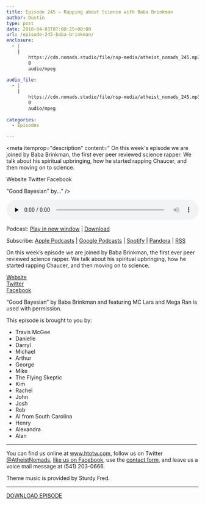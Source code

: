 ```yaml
---
title: Episode 245 – Rapping about Science with Baba Brinkman
author: Dustin
type: post
date: 2018-04-03T07:00:25+00:00
url: /episode-245-baba-brinkman/
enclosure:
  - |
    |
        https://cdn.nomads.studio/file/nsp-media/atheist_nomads_245.mp3
        0
        audio/mpeg
        
audio_file:
  - |
    |
        https://cdn.nomads.studio/file/nsp-media/atheist_nomads_245.mp3
        0
        audio/mpeg
        
categories:
  - Episodes

---
```

<div itemscope itemtype="http://schema.org/AudioObject">
  <meta itemprop="name" content="Episode 245 &#8211; Rapping about Science with Baba Brinkman" />
  
  <meta itemprop="uploadDate" content="2018-04-03T01:00:25-06:00" />
  
  <meta itemprop="encodingFormat" content="audio/mpeg" />
  
  <meta itemprop="description" content="﻿
On this week's episode we are joined by Baba Brinkman, the first ever peer reviewed science rapper. We talk about his spiritual upbringing, how he started rapping Chaucer, and then moving on to science.

Website
Twitter
Facebook

&quot;Good Bayesian&quot; by..." />
  
  <meta itemprop="contentUrl" content="https://dts.podtrac.com/redirect.mp3/cdn.nomads.studio/file/nsp-media/atheist_nomads_245.mp3" />
  </p> 
  
  <div class="powerpress_player" id="powerpress_player_8508">
    <audio class="wp-audio-shortcode" id="audio-1704-252" preload="none" style="width: 100%;" controls="controls"><source type="audio/mpeg" src="https://dts.podtrac.com/redirect.mp3/cdn.nomads.studio/file/nsp-media/atheist_nomads_245.mp3?_=252" /><a href="https://dts.podtrac.com/redirect.mp3/cdn.nomads.studio/file/nsp-media/atheist_nomads_245.mp3">https://dts.podtrac.com/redirect.mp3/cdn.nomads.studio/file/nsp-media/atheist_nomads_245.mp3</a></audio>
  </div>
</div>

<p class="powerpress_links powerpress_links_mp3">
  Podcast: <a href="https://dts.podtrac.com/redirect.mp3/cdn.nomads.studio/file/nsp-media/atheist_nomads_245.mp3" class="powerpress_link_pinw" target="_blank" title="Play in new window" onclick="return powerpress_pinw('https://htotw.com/?powerpress_pinw=1704-podcast');" rel="nofollow">Play in new window</a> | <a href="https://dts.podtrac.com/redirect.mp3/cdn.nomads.studio/file/nsp-media/atheist_nomads_245.mp3" class="powerpress_link_d" title="Download" rel="nofollow" download="atheist_nomads_245.mp3">Download</a>
</p>

<p class="powerpress_links powerpress_subscribe_links">
  Subscribe: <a href="https://podcasts.apple.com/us/podcast/humanists-take-on-the-world/id530050098?mt=2&ls=1" class="powerpress_link_subscribe powerpress_link_subscribe_itunes" target="_blank" title="Subscribe on Apple Podcasts" rel="nofollow">Apple Podcasts</a> | <a href="https://www.google.com/podcasts?feed=aHR0cDovL2F0aGVpc3Rub21hZHMubGlic3luLmNvbS9yc3M%3D" class="powerpress_link_subscribe powerpress_link_subscribe_googleplay" target="_blank" title="Subscribe on Google Podcasts" rel="nofollow">Google Podcasts</a> | <a href="https://open.spotify.com/show/3LzK2xZGike6Tc1GEMtMbr?si=LieN9SNuTpq96smuaUsH8A" class="powerpress_link_subscribe powerpress_link_subscribe_spotify" target="_blank" title="Subscribe on Spotify" rel="nofollow">Spotify</a> | <a href="https://www.pandora.com/podcast/atheist-nomads/PC:10122?corr=62071012&part=ug" class="powerpress_link_subscribe powerpress_link_subscribe_pandora" target="_blank" title="Subscribe on Pandora" rel="nofollow">Pandora</a> | <a href="https://htotw.com/feed/podcast/" class="powerpress_link_subscribe powerpress_link_subscribe_rss" target="_blank" title="Subscribe via RSS" rel="nofollow">RSS</a>
</p>

  
On this week&#8217;s episode we are joined by Baba Brinkman, the first ever peer reviewed science rapper. We talk about his spiritual upbringing, how he started rapping Chaucer, and then moving on to science.

<a href="http://www.bababrinkman.com/" target="_blank" rel="noopener">Website</a>  
<a href="https://twitter.com/bababrinkman" target="_blank" rel="noopener">Twitter</a>  
<a href="https://www.facebook.com/bababrinkman/" target="_blank" rel="noopener">Facebook</a>

&#8220;Good Bayesian&#8221; by Baba Brinkman and featuring MC Lars and Mega Ran is used with permission.

This episode is brought to you by:

* Travis McGee  
* Danielle  
* Darryl  
* Michael  
* Arthur  
* George  
* Mike  
* The Flying Skeptic  
* Kim  
* Rachel  
* John  
* Josh  
* Rob  
* Al from South Carolina  
* Henry  
* Alexandra  
* Alan

<hr width="500" />

You can find us online at <a href="https://www.htotw.com/" target="_blank" rel="noopener">www.htotw.com</a>, follow us on Twitter <a href="https://twitter.com/AtheistNomads" target="_blank" rel="noopener">@AtheistNomads</a>, <a href="https://htotw.com/facebook" target="_blank" rel="noopener">like us on Facebook</a>, use the [contact form](https://htotw.com/contact), and leave us a voice mail message at (541) 203-0666.

Theme music is provided by Sturdy Fred.

<hr width="”500”" />

[DOWNLOAD EPISODE][1]

 [1]: https://dts.podtrac.com/redirect.mp3/cdn.nomads.studio/file/nsp-media/atheist_nomads_245.mp3